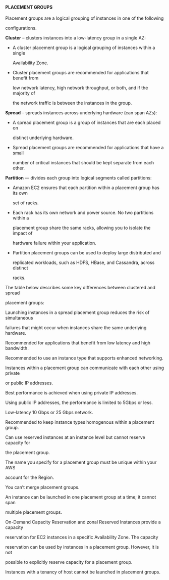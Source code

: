 #### PLACEMENT GROUPS


Placement groups are a logical grouping of instances in one of the following

configurations.


**Cluster** – clusters instances into a low-latency group in a single AZ:


- A cluster placement group is a logical grouping of instances within a single

  Availability Zone.

- Cluster placement groups are recommended for applications that benefit from

  low network latency, high network throughput, or both, and if the majority of

  the network traffic is between the instances in the group.


**Spread** – spreads instances across underlying hardware (can span AZs):


- A spread placement group is a group of instances that are each placed on

  distinct underlying hardware.

- Spread placement groups are recommended for applications that have a small

  number of critical instances that should be kept separate from each other.


**Partition** — divides each group into logical segments called partitions:


- Amazon EC2 ensures that each partition within a placement group has its own

  set of racks.

- Each rack has its own network and power source. No two partitions within a

  placement group share the same racks, allowing you to isolate the impact of

  hardware failure within your application.

- Partition placement groups can be used to deploy large distributed and

  replicated workloads, such as HDFS, HBase, and Cassandra, across distinct

  racks.


The table below describes some key differences between clustered and spread

placement groups:


Launching instances in a spread placement group reduces the risk of simultaneous

failures that might occur when instances share the same underlying hardware.


Recommended for applications that benefit from low latency and high bandwidth.


Recommended to use an instance type that supports enhanced networking.


Instances within a placement group can communicate with each other using private

or public IP addresses.


Best performance is achieved when using private IP addresses.


Using public IP addresses, the performance is limited to 5Gbps or less.


Low-latency 10 Gbps or 25 Gbps network.


Recommended to keep instance types homogenous within a placement group.


Can use reserved instances at an instance level but cannot reserve capacity for

the placement group.


The name you specify for a placement group must be unique within your AWS

account for the Region.


You can’t merge placement groups.


An instance can be launched in one placement group at a time; it cannot span

multiple placement groups.


On-Demand Capacity Reservation and zonal Reserved Instances provide a capacity

reservation for EC2 instances in a specific Availability Zone. The capacity

reservation can be used by instances in a placement group. However, it is not

possible to explicitly reserve capacity for a placement group.


Instances with a tenancy of host cannot be launched in placement groups.

